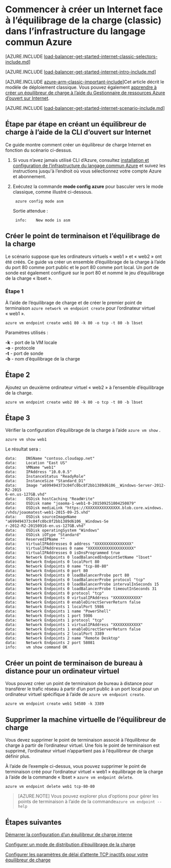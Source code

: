 <properties
   pageTitle="Commencer à créer un Internet face à équilibrage de la charge dans le modèle de déploiement classique à l’aide de la CLI Azure | Microsoft Azure"
   description="Apprenez à créer un interréseau en vis-à-vis d’équilibrage de la charge dans le modèle de déploiement classique à l’aide de la CLI d’Azure"
   services="load-balancer"
   documentationCenter="na"
   authors="sdwheeler"
   manager="carmonm"
   editor=""
   tags="azure-service-management"
/>
<tags
   ms.service="load-balancer"
   ms.devlang="na"
   ms.topic="get-started-article"
   ms.tgt_pltfrm="na"
   ms.workload="infrastructure-services"
   ms.date="02/09/2016"
   ms.author="sewhee" />

# <a name="get-started-creating-an-internet-facing-load-balancer-classic-in-the-azure-cli"></a>Commencer à créer un Internet face à l’équilibrage de la charge (classic) dans l’infrastructure du langage commun Azure

[AZURE.INCLUDE [load-balancer-get-started-internet-classic-selectors-include.md](../../includes/load-balancer-get-started-internet-classic-selectors-include.md)]

[AZURE.INCLUDE [load-balancer-get-started-internet-intro-include.md](../../includes/load-balancer-get-started-internet-intro-include.md)]

[AZURE.INCLUDE [azure-arm-classic-important-include](../../includes/azure-arm-classic-important-include.md)]Cet article décrit le modèle de déploiement classique. Vous pouvez également [apprendre à créer un équilibreur de charge à l’aide du Gestionnaire de ressources Azure d’ouvert sur Internet](load-balancer-get-started-internet-arm-ps.md).

[AZURE.INCLUDE [load-balancer-get-started-internet-scenario-include.md](../../includes/load-balancer-get-started-internet-scenario-include.md)]


## <a name="step-by-step-creating-an-internet-facing-load-balancer-using-cli"></a>Étape par étape en créant un équilibreur de charge à l’aide de la CLI d’ouvert sur Internet

Ce guide montre comment créer un équilibreur de charge Internet en fonction du scénario ci-dessus.

1. Si vous n’avez jamais utilisé CLI d’Azure, consultez [installation et configuration de l’infrastructure du langage commun Azure](../../articles/xplat-cli-install.md) et suivez les instructions jusqu'à l’endroit où vous sélectionnez votre compte Azure et abonnement.

2. Exécutez la commande **mode config azure** pour basculer vers le mode classique, comme illustré ci-dessous.

        azure config mode asm

    Sortie attendue :

        info:    New mode is asm


## <a name="create-endpoint-and-load-balancer-set"></a>Créer le point de terminaison et l’équilibrage de la charge

Le scénario suppose que les ordinateurs virtuels « web1 » et « web2 » ont été créés.
Ce guide va créer un ensemble d’équilibrage de la charge à l’aide du port 80 comme port public et le port 80 comme port local. Un port de sonde est également configuré sur le port 80 et nommé le jeu d’équilibrage de la charge « lbset ».


### <a name="step-1"></a>Étape 1

À l’aide de l’équilibrage de charge et de créer le premier point de terminaison `azure network vm endpoint create` pour l’ordinateur virtuel « web1 ».

    azure vm endpoint create web1 80 -k 80 -o tcp -t 80 -b lbset

Paramètres utilisés :

**-k** - port de la VM locale<br>
**-o** - protocole<BR>
**-t** - port de sonde<BR>
**-b** - nom d’équilibrage de la charge<BR>

## <a name="step-2"></a>Étape 2

Ajoutez un deuxième ordinateur virtuel « web2 » à l’ensemble d’équilibrage de la charge.

    azure vm endpoint create web2 80 -k 80 -o tcp -t 80 -b lbset

## <a name="step-3"></a>Étape 3

Vérifier la configuration d’équilibrage de la charge à l’aide `azure vm show` .

    azure vm show web1

Le résultat sera :

    data:    DNSName "contoso.cloudapp.net"
    data:    Location "East US"
    data:    VMName "web1"
    data:    IPAddress "10.0.0.5"
    data:    InstanceStatus "ReadyRole"
    data:    InstanceSize "Standard_D1"
    data:    Image "a699494373c04fc0bc8f2bb1389d6106__Windows-Server-2012-R2-2015
    6-en.us-127GB.vhd"
    data:    OSDisk hostCaching "ReadWrite"
    data:    OSDisk name "joaoma-1-web1-0-201509251804250879"
    data:    OSDisk mediaLink "https://XXXXXXXXXXXXXXX.blob.core.windows.
    /vhds/joaomatest-web1-2015-09-25.vhd"
    data:    OSDisk sourceImageName "a699494373c04fc0bc8f2bb1389d6106__Windows-Se
    r-2012-R2-20150916-en.us-127GB.vhd"
    data:    OSDisk operatingSystem "Windows"
    data:    OSDisk iOType "Standard"
    data:    ReservedIPName ""
    data:    VirtualIPAddresses 0 address "XXXXXXXXXXXXXXXX"
    data:    VirtualIPAddresses 0 name "XXXXXXXXXXXXXXXXXXXX"
    data:    VirtualIPAddresses 0 isDnsProgrammed true
    data:    Network Endpoints 0 loadBalancedEndpointSetName "lbset"
    data:    Network Endpoints 0 localPort 80
    data:    Network Endpoints 0 name "tcp-80-80"
    data:    Network Endpoints 0 port 80
    data:    Network Endpoints 0 loadBalancerProbe port 80
    data:    Network Endpoints 0 loadBalancerProbe protocol "tcp"
    data:    Network Endpoints 0 loadBalancerProbe intervalInSeconds 15
    data:    Network Endpoints 0 loadBalancerProbe timeoutInSeconds 31
    data:    Network Endpoints 0 protocol "tcp"
    data:    Network Endpoints 0 virtualIPAddress "XXXXXXXXXXXX"
    data:    Network Endpoints 0 enableDirectServerReturn false
    data:    Network Endpoints 1 localPort 5986
    data:    Network Endpoints 1 name "PowerShell"
    data:    Network Endpoints 1 port 5986
    data:    Network Endpoints 1 protocol "tcp"
    data:    Network Endpoints 1 virtualIPAddress "XXXXXXXXXXXX"
    data:    Network Endpoints 1 enableDirectServerReturn false
    data:    Network Endpoints 2 localPort 3389
    data:    Network Endpoints 2 name "Remote Desktop"
    data:    Network Endpoints 2 port 58081
    info:    vm show command OK

## <a name="create-a-remote-desktop-endpoint-for-a-virtual-machine"></a>Créer un point de terminaison de bureau à distance pour un ordinateur virtuel

Vous pouvez créer un point de terminaison de bureau à distance pour transférer le trafic réseau à partir d’un port public à un port local pour un ordinateur virtuel spécifique à l’aide de `azure vm endpoint create`.

    azure vm endpoint create web1 54580 -k 3389


## <a name="remove-virtual-machine-from-load-balancer"></a>Supprimer la machine virtuelle de l’équilibreur de charge

Vous devez supprimer le point de terminaison associé à l’équilibreur de charge à partir de l’ordinateur virtuel. Une fois le point de terminaison est supprimé, l’ordinateur virtuel n’appartient pas à l’équilibreur de charge définir plus.

 À l’aide de l’exemple ci-dessus, vous pouvez supprimer le point de terminaison créé pour l’ordinateur virtuel « web1 » équilibrage de la charge à l’aide de la commande « lbset » `azure vm endpoint delete`.

    azure vm endpoint delete web1 tcp-80-80


>[AZURE.NOTE] Vous pouvez explorer plus d’options pour gérer les points de terminaison à l’aide de la commande`azure vm endpoint --help`


## <a name="next-steps"></a>Étapes suivantes

[Démarrer la configuration d’un équilibreur de charge interne](load-balancer-get-started-ilb-arm-ps.md)

[Configurer un mode de distribution d’équilibrage de la charge](load-balancer-distribution-mode.md)

[Configurer les paramètres de délai d’attente TCP inactifs pour votre équilibreur de charge](load-balancer-tcp-idle-timeout.md)

